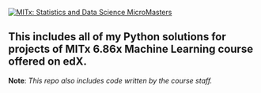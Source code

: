 [![MITx: Statistics and Data Science MicroMasters](https://img.shields.io/badge/MITx-Statistics%20and%20Data%20Science%20MicroMasters-blue)](https://www.edx.org/micromasters/mitx-statistics-and-data-science)

## This includes all of my Python solutions for projects of MITx 6.86x Machine Learning course offered on edX.

__Note__: _This repo also includes code written by the course staff._    
